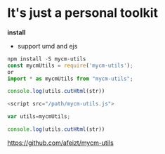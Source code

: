 # It's just a personal toolkit
**install** 

- support umd and ejs

```js
npm install -S mycm-utils
const mycmUtils = require('mycm-utils');
or 
import * as mycmUtils from "mycm-utils";

console.log(utils.cutHtml(str))


```

```js
<script src="/path/mycm-utils.js">

var utils=mycmUtils;

console.log(utils.cutHtml(str))
```
https://github.com/afeizt/mycm-utils
